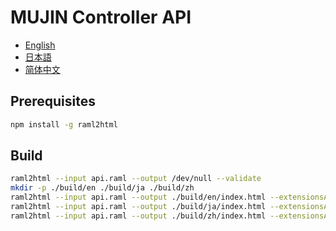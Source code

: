 # MUJIN Controller API

- [English](https://mujin.github.io/mujincontrollerapiraml/en/)
- [日本語](https://mujin.github.io/mujincontrollerapiraml/ja/)
- [简体中文](https://mujin.github.io/mujincontrollerapiraml/zh/)

## Prerequisites

```bash
npm install -g raml2html
```

## Build

```bash
raml2html --input api.raml --output /dev/null --validate
mkdir -p ./build/en ./build/ja ./build/zh
raml2html --input api.raml --output ./build/en/index.html --extensionsAndOverlays api_en.raml
raml2html --input api.raml --output ./build/ja/index.html --extensionsAndOverlays api_ja.raml
raml2html --input api.raml --output ./build/zh/index.html --extensionsAndOverlays api_zh.raml
```

